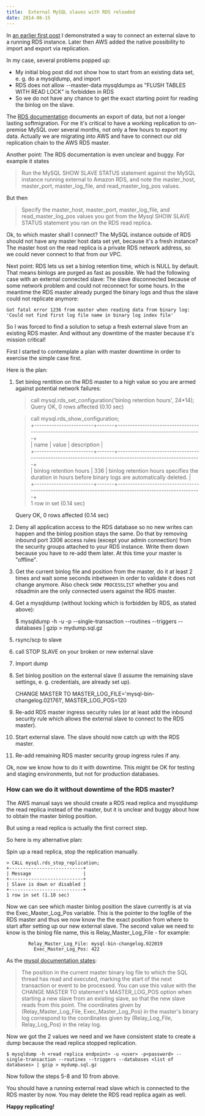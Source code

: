 ```yaml
---
title:  External MySQL slaves with RDS reloaded
date: 2014-06-15
---
```

In [an earlier first post](/2013/07/07/replicating-aws-rds-mysql-databases-to-external-slaves/ "Replicating AWS RDS MySQL databases to external slaves") I demonstrated a way to connect an external slave to a running RDS instance. Later then AWS added the native possibility to import and export via replication.

In my case, several problems popped up:  
* My initial blog post did not show how to start from an existing data set, e. g. do a mysqldump, and import
* RDS does not allow --master-data mysqldumps as "FLUSH TABLES WITH READ LOCK" is forbidden in RDS
* So we do not have any chance to get the exact starting point for reading the binlog on the slave.
  
The [RDS documentation](http://docs.aws.amazon.com/AmazonRDS/latest/UserGuide/MySQL.Procedural.Exporting.NonRDSRepl.html "http://docs.aws.amazon.com/AmazonRDS/latest/UserGuide/MySQL.Procedural.Exporting.NonRDSRepl.html") documents an export of data, but not a longer lasting softmigration. For me it's critical to have a working replication to on-premise MySQL over several months, not only a few hours to export my data. Actually we are migrating into AWS and have to connect our old replication chain to the AWS RDS master.

Another point: The RDS documentation is even unclear and buggy. For example it states

> Run the MySQL SHOW SLAVE STATUS statement against the MySQL instance running external to Amazon RDS, and note the master\_host, master\_port, master\_log\_file, and read\_master\_log\_pos values.

But then

> Specify the master\_host, master\_port, master\_log\_file, and read\_master\_log\_pos values you got from the Mysql SHOW SLAVE STATUS statement you ran on the RDS read replica.

Ok, to which master shall I connect? The MySQL instance outside of RDS should not have any master host data set yet, because it's a fresh instance? The master host on the read replica is a private RDS network address, so we could never connect to that from our VPC.

Next point: RDS lets us set a binlog retention time, which is NULL by default. That means binlogs are purged as fast as possible. We had the following case with an external connected slave: The slave disconnected because of some network problem and could not reconnect for some hours. In the meantime the RDS master already purged the binary logs and thus the slave could not replicate anymore:

    
    Got fatal error 1236 from master when reading data from binary log: 'Could not find first log file name in binary log index file'
    

So I was forced to find a solution to setup a fresh external slave from an existing RDS master. And without any downtime of the master because it's mission critical!

First I started to contemplate a plan with master downtime in order to exercise the simple case first.

Here is the plan:  
  

1. Set binlog rentition on the RDS master to a high value so you are armed against potential network failures:

    
    > call mysql.rds_set_configuration('binlog retention hours', 24*14);  
    Query OK, 0 rows affected (0.10 sec)  
      
    > call mysql.rds_show_configuration;  
    +------------------------+-------+------------------------------------------------------------------------------------------------------+  
    | name                   | value | description                                                                                          |  
    +------------------------+-------+------------------------------------------------------------------------------------------------------+  
    | binlog retention hours | 336   | binlog retention hours specifies the duration in hours before binary logs are automatically deleted. |  
    +------------------------+-------+------------------------------------------------------------------------------------------------------+  
    1 row in set (0.14 sec)  
      
    Query OK, 0 rows affected (0.14 sec)
    

2. Deny all application access to the RDS database so no new writes can happen and the binlog position stays the same. Do that by removing inbound port 3306 access rules (except your admin connection) from the security groups attached to your RDS instance. Write them down because you have to re-add them later. At this time your master is "offline".
3. Get the current binlog file and position from the master, do it at least 2 times and wait some seconds inbetween in order to validate it does not change anymore. Also check `SHOW PROCESSLIST` whether you and rdsadmin are the only connected users against the RDS master.
4. Get a mysqldump (without locking which is forbidden by RDS, as stated above):

    
    $ mysqldump -h <read replica endpoint> -u <user> -p<password> --single-transaction --routines --triggers --databases <list of databases> | gzip > mydump.sql.gz
    

5. rsync/scp to slave
6. call STOP SLAVE on your broken or new external slave
7. Import dump
8. Set binlog position on the external slave (I assume the remaining slave settings, e. g. credentials, are already set up).

    
    CHANGE MASTER TO MASTER_LOG_FILE='mysql-bin-changelog.021761', MASTER_LOG_POS=120
    

9. Re-add RDS master ingress security rules (or at least add the inbound security rule which allows the external slave to connect to the RDS master).
10. Start external slave. The slave should now catch up with the RDS master.
11. Re-add remaining RDS master security group ingress rules if any.

Ok, now we know how to do it with downtime. This might be OK for testing and staging environments, but not for production databases.

### How can we do it without downtime of the RDS master?

The AWS manual says we should create a RDS read replica and mysqldump the read replica instead of the master, but it is unclear and buggy about how to obtain the master binlog position.  
  
But using a read replica is actually the first correct step.  
  
So here is my alternative plan:  
  
Spin up a read replica, stop the replication manually.

    
    > CALL mysql.rds_stop_replication;  
    +---------------------------+  
    | Message                   |  
    +---------------------------+  
    | Slave is down or disabled |  
    +---------------------------+  
    1 row in set (1.10 sec)
    

Now we can see which master binlog position the slave currently is at via the Exec\_Master\_Log\_Pos variable. This is the pointer to the logfile of the RDS master and thus we now know the the exact position from where to start after setting up our new external slave. The second value we need to know is the binlog file name, this is Relay\_Master\_Log\_File - for example:

    
            Relay_Master_Log_File: mysql-bin-changelog.022019  
              Exec_Master_Log_Pos: 422
    

As the [mysql documentation states](http://dev.mysql.com/doc/refman/5.6/en/show-slave-status.html "http://dev.mysql.com/doc/refman/5.6/en/show-slave-status.html"):

> The position in the current master binary log file to which the SQL thread has read and executed, marking the start of the next transaction or event to be processed. You can use this value with
> the CHANGE MASTER TO statement's MASTER\_LOG\_POS option when starting a new slave from an existing slave, so that the new slave reads from this point. The coordinates given by
> (Relay\_Master\_Log\_File, Exec\_Master\_Log\_Pos) in the master's binary log correspond to the coordinates given by (Relay\_Log\_File, Relay\_Log\_Pos) in the relay log.

Now we got the 2 values we need and we have consistent state to create a dump because the read replica stopped replication.
    
    $ mysqldump -h <read replica endpoint> -u <user> -p<password> --single-transaction --routines --triggers --databases <list of databases> | gzip > mydump.sql.gz
    

Now follow the steps 5-8 and 10 from above.  
  
You should have a running external read slave which is connected to the RDS master by now. You may delete the RDS read replica again as well.  
  
**Happy replicating!**
